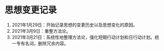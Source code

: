 # 思想变更记录

1. 2021年1月29日：开始记录思想的变更历史以及思想变化的原因。
2. 2021年3月9日：重整方法论。
3. 2021年3月21日：系统性地整理方法论，强化短期行动计划和日行动计划。统一专有名词，删除冗余内容。
